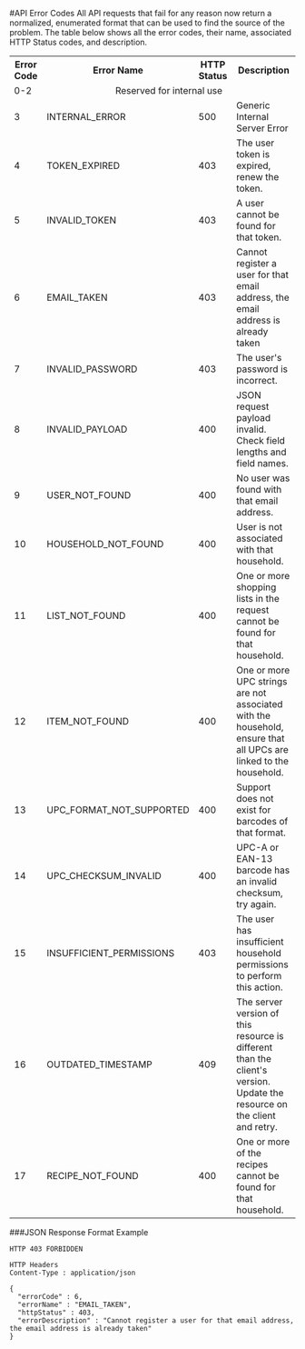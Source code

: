 #API Error Codes
All API requests that fail for any reason now return a normalized, enumerated format that can be used to find the source of the problem.  The table below shows all the error codes, their name, associated HTTP Status codes, and description.
<table>
	<tr>
	    <th>Error Code</th>
	    <th>Error Name</th>
	    <th>HTTP Status</th>
	    <th>Description</th>
	</tr>
	<tr>
	    <td>0-2</td>
	    <td colspan=3 align="center">Reserved for internal use</td>
	</tr>
	<tr>
	    <td>3</td>
	    <td>INTERNAL_ERROR</td>
	    <td>500</td>
	    <td>Generic Internal Server Error</td>
	</tr>
	    <td>4</td>
	    <td>TOKEN_EXPIRED</td>
	    <td>403</td>
	    <td>The user token is expired, renew the token.</td>
	</tr>
	<tr>
	    <td>5</td>
	    <td>INVALID_TOKEN</td>
	    <td>403</td>
	    <td>A user cannot be found for that token.</td>
	</tr>
	<tr>
	    <td>6</td>
	    <td>EMAIL_TAKEN</td>
	    <td>403</td>
	    <td>Cannot register a user for that email address, the email address is already taken</td>
	</tr>
	<tr>
	    <td>7</td>
	    <td>INVALID_PASSWORD</td>
	    <td>403</td>
	    <td>The user's password is incorrect.</td>
	</tr>
	<tr>
	    <td>8</td>
	    <td>INVALID_PAYLOAD</td>
	    <td>400</td>
	    <td>JSON request payload invalid.  Check field lengths and field names.</td>
	</tr>
	<tr>
	    <td>9</td>
	    <td>USER_NOT_FOUND</td>
	    <td>400</td>
	    <td>No user was found with that email address.</td>
	</tr>
	<tr>
	    <td>10</td>
	    <td>HOUSEHOLD_NOT_FOUND</td>
	    <td>400</td>
	    <td>User is not associated with that household.</td>
	</tr>
	<tr>
        <td>11</td>
        <td>LIST_NOT_FOUND</td>
        <td>400</td>
        <td>One or more shopping lists in the request cannot be found for that household.</td> 
    </tr>
    <tr>
        <td>12</td>
        <td>ITEM_NOT_FOUND</td>
        <td>400</td>
        <td>One or more UPC strings are not associated with the household, ensure that all UPCs are linked to the household.</td>
    </tr>
    <tr>
        <td>13</td>
        <td>UPC_FORMAT_NOT_SUPPORTED</td>
        <td>400</td>
        <td>Support does not exist for barcodes of that format.</td>
    </tr>
    <tr>
	    <td>14</td>
	    <td>UPC_CHECKSUM_INVALID</td>
	    <td>400</td>
	    <td>UPC-A or EAN-13 barcode has an invalid checksum, try again.</td>
	</tr>
	<tr>
	    <td>15</td>
	    <td>INSUFFICIENT_PERMISSIONS</td>
	    <td>403</td>
	    <td>The user has insufficient household permissions to perform this action.</td>
	</tr>
	<tr>
	    <td>16</td>
	    <td>OUTDATED_TIMESTAMP</td>
	    <td>409</td>
	    <td>The server version of this resource is different than the client's version.  Update the resource on the client and retry.</td>
    </tr>
    	<tr>
	    <td>17</td>
	    <td>RECIPE_NOT_FOUND</td>
	    <td>400</td>
	    <td>One or more of the recipes cannot be found for that household.</td>
    </tr>
</table>

###JSON Response Format Example
```
HTTP 403 FORBIDDEN

HTTP Headers
Content-Type : application/json

{
  "errorCode" : 6,
  "errorName" : "EMAIL_TAKEN",
  "httpStatus" : 403,
  "errorDescription" : "Cannot register a user for that email address, the email address is already taken"
}
```
